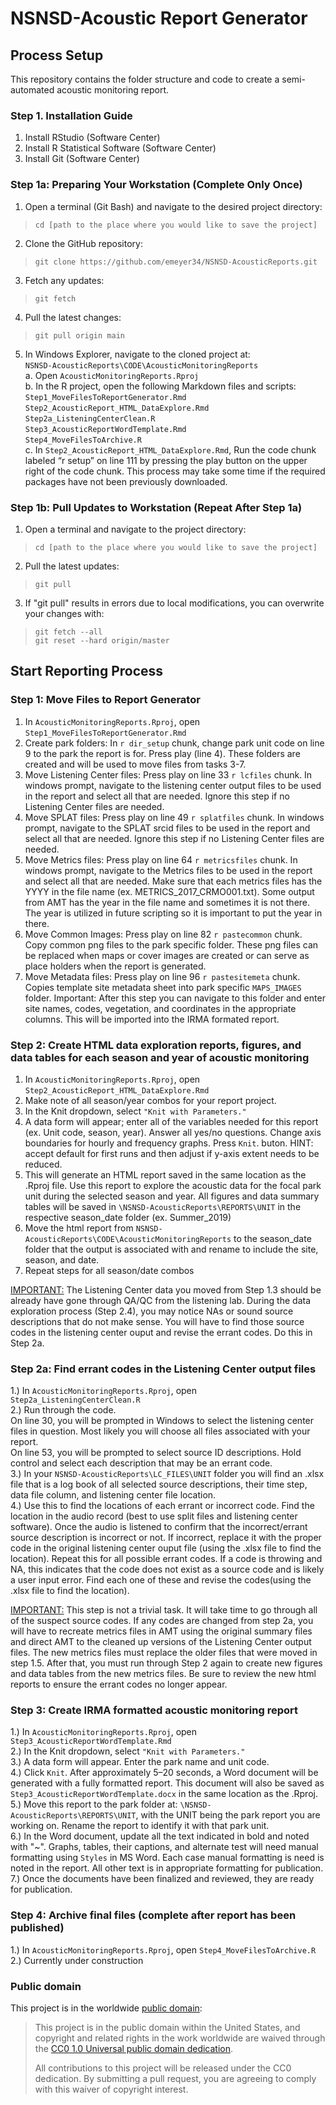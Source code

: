 # NSNSD-Acoustic Report Generator
## Process Setup
This repository contains the folder structure and code to create a semi-automated acoustic monitoring report.
### Step 1. Installation Guide
1.	Install RStudio (Software Center)
2.	Install R Statistical Software (Software Center)
3.	Install Git (Software Center)

### Step 1a: Preparing Your Workstation (Complete Only Once)
1.	Open a terminal (Git Bash) and navigate to the desired project directory:<br>
>`cd [path to the place where you would like to save the project] `
2.	Clone the GitHub repository:
>`git clone https://github.com/emeyer34/NSNSD-AcousticReports.git`
3.	Fetch any updates:
>`git fetch`
4.	Pull the latest changes:
>`git pull origin main`
5.	In Windows Explorer, navigate to the cloned project at:<br>
`NSNSD-AcousticReports\CODE\AcousticMonitoringReports` <br>
    a.	Open `AcousticMonitoringReports.Rproj`<br>
    b.	In the R project, open the following Markdown files and scripts:
        `Step1_MoveFilesToReportGenerator.Rmd` <br>
        `Step2_AcousticReport_HTML_DataExplore.Rmd`<br>
        `Step2a_ListeningCenterClean.R`<br>
        `Step3_AcousticReportWordTemplate.Rmd`<br>
        `Step4_MoveFilesToArchive.R`<br>
    c.	In `Step2_AcousticReport_HTML_DataExplore.Rmd`, Run the code chunk labeled “r setup” on line 111 by pressing the play button on the upper right of the code chunk. This process may take some time if the required packages have not been previously downloaded. <br>

### Step 1b: Pull Updates to Workstation (Repeat After Step 1a) <br>
1.	Open a terminal and navigate to the project directory: <br>
>`cd [path to the place where you would like to save the project] ` <br>
2.	Pull the latest updates: <br>
>`git pull` <br>
3.	If "git pull" results in errors due to local modifications, you can overwrite your changes with: <br>
>`git fetch --all `<br>
>`git reset --hard origin/master`<br>

## Start Reporting Process
### Step 1: Move Files to Report Generator
1. In `AcousticMonitoringReports.Rproj`, open `Step1_MoveFilesToReportGenerator.Rmd` <br>
2. Create park folders: In `r dir_setup` chunk, change park unit code on line 9 to the park the report is for. Press play (line 4). These folders are created and will be used to move files from tasks 3-7.<br>
3. Move Listening Center files: Press play on line 33 `r lcfiles` chunk. In windows prompt, navigate to the listening center output files to be used in the report and select all that are needed. Ignore this step if no Listening Center files are needed. <br>
4. Move SPLAT files: Press play on line 49 `r splatfiles` chunk. In windows prompt, navigate to the SPLAT srcid files to be used in the report and select all that are needed. Ignore this step if no Listening Center files are needed.<br>
5. Move Metrics files: Press play on line 64 `r metricsfiles` chunk. In windows prompt, navigate to the Metrics files to be used in the report and select all that are needed. Make sure that each metrics files has the YYYY in the file name (ex. METRICS_2017_CRMO001.txt). Some output from AMT has the year in the file name and sometimes it is not there. The year is utilized in future scripting so it is important to put the year in there.<br>
6.  Move Common Images: Press play on line 82 `r pastecommon` chunk. Copy common png files to the park specific folder. These png files can be replaced when maps or cover images are created or can serve as place holders when the report is generated.<br>
7.  Move Metadata files: Press play on line 96 `r pastesitemeta` chunk. Copies template site metadata sheet into park specific `MAPS_IMAGES` folder. Important: After this step you can navigate to this folder and enter site names, codes, vegetation, and coordinates in the appropriate columns. This will be imported into the IRMA formated report.<br>

### Step 2: Create HTML data exploration reports, figures, and data tables for each season and year of acoustic monitoring
1. In `AcousticMonitoringReports.Rproj`, open `Step2_AcousticReport_HTML_DataExplore.Rmd` <br>
2. Make note of all season/year combos for your report project.
3. In the Knit dropdown, select `"Knit with Parameters."`<br>
4. A data form will appear; enter all of the variables needed for this report (ex. Unit code, season, year). Answer all yes/no questions. Change axis boundaries for hourly and frequency graphs. Press `Knit`. buton. HINT: accept default for first runs and then adjust if y-axis extent needs to be reduced.   <br>
5. This will generate an HTML report saved in the same location as the .Rproj file. Use this report to explore the acoustic data for the focal park unit during the selected season and year. All figures and data summary tables will be saved in `\NSNSD-AcousticReports\REPORTS\UNIT` in the respective season_date folder (ex. Summer_2019) <br>
6. Move the html report from `NSNSD-AcousticReports\CODE\AcousticMonitoringReports` to the season_date folder that the output is associated with and rename to include the site, season, and date.
7. Repeat steps for all season/date combos<br>

<IMPORTANT:> The Listening Center data you moved from Step 1.3 should be already have gone through QA/QC from the listening lab. During the data exploration process (Step 2.4), you may notice NAs or sound source descriptions that do not make sense. You will have to find those source codes in the listening center ouput and revise the errant codes. Do this in Step 2a.<br>

### Step 2a: Find errant codes in the Listening Center output files
1.) In `AcousticMonitoringReports.Rproj`, open `Step2a_ListeningCenterClean.R` <br> 
2.) Run through the code. <br> 
    On line 30, you will be prompted in Windows to select the listening center files in question. Most likely you will choose all files associated with your report.<br> 
    On line 53, you will be prompted to select source ID descriptions. Hold control and select each description that may be an errant code. <br> 
3.) In your `NSNSD-AcousticReports\LC_FILES\UNIT` folder you will find an .xlsx file that is a log book of all selected source descriptions, their time step, data file column, and listening center file location.<br> 
4.) Use this to find the locations of each errant or incorrect code. Find the location in the audio record (best to use split files and listening center software). Once the audio is listened to confirm that the incorrect/errant source description is incorrect or not. If incorrect, replace it with the proper code in the original listening center ouput file (using the .xlsx file to find the location). Repeat this for all possible errant codes. If a code is throwing and NA, this indicates that the code does not exist as a source code and is likely a user input error. Find each one of these and revise the codes(using the .xlsx file to find the location). <br> 

<IMPORTANT:> This step is not a trivial task. It will take time to go through all of the suspect source codes. If any codes are changed from step 2a, you will have to recreate metrics files in AMT using the original summary files and direct AMT to the cleaned up versions of the Listening Center output files. The new metrics files must replace the older files that were moved in step 1.5. After that, you must run through Step 2 again to create new figures and data tables from the new metrics files. Be sure to review the new html reports to ensure the errant codes no longer appear.

### Step 3: Create IRMA formatted acoustic monitoring report
1.) In `AcousticMonitoringReports.Rproj`, open `Step3_AcousticReportWordTemplate.Rmd` <br> 
2.) In the Knit dropdown, select `"Knit with Parameters."`<br>
3.) A data form will appear. Enter the park name and unit code. <br>
4.) Click `Knit`. After approximately 5–20 seconds, a Word document will be generated with a fully formatted report. This document will also be saved as `Step3_AcousticReportWordTemplate.docx` in the same location as the .Rproj.<br> 
5.) Move this report to the park folder at: `\NSNSD-AcousticReports\REPORTS\UNIT`, with the UNIT being the park report you are working on. Rename the report to identify it with that park unit. <br> 
6.)	In the Word document, update all the text indicated in bold and noted with "~". Graphs, tables, their captions, and alternate test will need manual formatting using `Styles` in MS Word. Each case manual formatting is need is noted in the report. All other text is in appropriate formatting for publication.<br> 
7.) Once the documents have been finalized and reviewed, they are ready for publication.<br> 

### Step 4: Archive final files (complete after report has been published)
1.) In `AcousticMonitoringReports.Rproj`, open `Step4_MoveFilesToArchive.R`<br> 
2.) Currently under construction<br> 


### Public domain

This project is in the worldwide [public domain](LICENSE.md):

> This project is in the public domain within the United States,
> and copyright and related rights in the work worldwide are waived through the
> [CC0 1.0 Universal public domain dedication](https://creativecommons.org/publicdomain/zero/1.0/).
>
> All contributions to this project will be released under the CC0 dedication.
> By submitting a pull request, you are agreeing to comply with this waiver of copyright interest.
